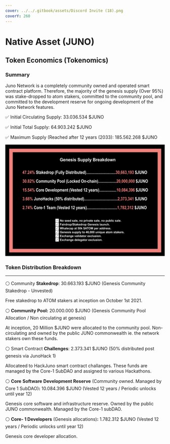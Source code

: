 ```yaml
---
cover: ../../.gitbook/assets/Discord Invite (18).png
coverY: 260
---
```


# Native Asset (JUNO)

## **Token Economics (Tokenomics)**

### **Summary**

Juno Network is a completely community owned and operated smart contract platform. Therefore, the majority of the genesis supply (Over 95%) was stake-dropped to atom stakers, committed to the community pool, and committed to the development reserve for ongoing development of the Juno Network features.

✅ Initial Circulating Supply: 33.036.534 $JUNO

✅ Initial Total Supply: 64.903.242 $JUNO‌

✅ Maximum Supply (Reached after 12 years (2033): 185.562.268 $JUNO

![](<../../.gitbook/assets/image (14).png>)

### **Token Distribution Breakdown**

****

⚪️ Community **Stakedrop**: 30.663.193 $JUNO (Genesis Community Stakedrop - Unvested)

Free stakedrop to ATOM stakers at inception on October 1st 2021.&#x20;



⚪️ **Community Pool:** 20.000.000 $JUNO (Genesis Community Pool Allocation / Non circulating at genesis)

At inception, 20 Million $JUNO were allocated to the community pool. Non-circulating and owned by the public JUNO commonwealth ie. the network stakers own these funds.



⚪️ Smart Contract **Challenges**: 2.373.341 $JUNO (50% distributed post genesis via JunoHack 1)

Allocateed to HackJuno smart contract challanges. These funds are managed by the Core-1 SubDAO and assigned to various Hackathons.



⚪️ **Core** **Software** **Development Reserve** (Community owned. Managed by Core 1 SubDAO)**:** 10.084.396 $JUNO (Vested 12 years / Periodic unlocks until year 12)

Genesis core software and infrastructure reserve. Owned by the public JUNO commonwealth. Managed by the Core-1 subDAO.



⚪️ **Core- 1 Developers** (Genesis allocations)**:** 1.782.312 $JUNO (Vested 12 years / Periodic unlocks until year 12)

Genesis core developer allocation.

